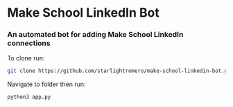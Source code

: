 # Make School LinkedIn Bot
### An automated bot for adding Make School LinkedIn connections

To clone run:
```zsh
git clone https://github.com/starlightromero/make-school-linkedin-bot.git
```

Navigate to folder then run:
```zsh
python3 app.py
```
